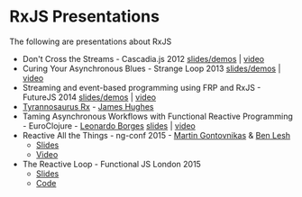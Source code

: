 # RxJS Presentations #

The following are presentations about RxJS

- Don't Cross the Streams - Cascadia.js 2012 [slides/demos](http://www.slideshare.net/mattpodwysocki/cascadiajs-dont-cross-the-streams) | [video](http://www.youtube.com/watch?v=FqBq4uoiG0M)
- Curing Your Asynchronous Blues - Strange Loop 2013 [slides/demos](https://github.com/Reactive-Extensions/StrangeLoop2013) | [video](http://www.infoq.com/presentations/rx-event-processing)
- Streaming and event-based programming using FRP and RxJS - FutureJS 2014 [slides/demos](https://github.com/Reactive-Extensions/FutureJS) | [video](https://www.youtube.com/watch?v=zlERo_JMGCw)
- [Tyrannosaurus Rx](http://yobriefca.se/presentations/tyrannosaurus-rx.pdf) - [James Hughes](http://twitter.com/kouphax)
- Taming Asynchronous Workflows with Functional Reactive Programming - EuroClojure - [Leonardo Borges](https://twitter.com/leonardo_borges) [slides](http://www.slideshare.net/borgesleonardo/functional-reactive-programming-compositional-event-systems) | [video](http://www.slideshare.net/borgesleonardo/functional-reactive-programming-compositional-event-systems)
- Reactive All the Things - ng-conf 2015 - [Martin Gontovnikas](https://twitter.com/mgonto/) & [Ben Lesh](https://twitter.com/BenLesh)
  - [Slides](http://mgonto.github.io/reactive-all-the-things-talk/#1)
  - [Video](https://www.youtube.com/watch?v=zbBVG8bOoXk&feature=youtu.be&app=desktop)
- The Reactive Loop - Functional JS London 2015
  - [Slides](http://slides.com/theefer/reactive-loop-funjs#/)
  - [Code](https://github.com/theefer/funjs-reactive-loop)

